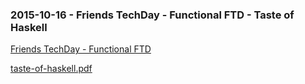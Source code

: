 
### 2015-10-16 - Friends TechDay - Functional FTD - Taste of Haskell

[Friends TechDay - Functional FTD](http://friendstechday.com/2015/10/16/functional-ftd/)

[taste-of-haskell.pdf](__.pdf)


